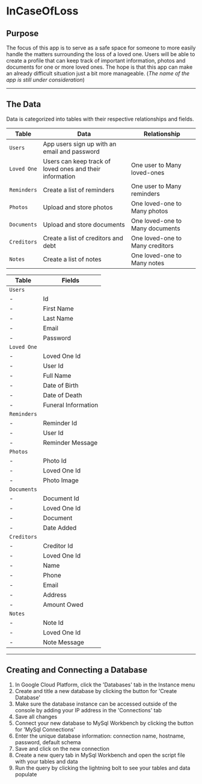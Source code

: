 # InCaseOfLoss

## Purpose
The focus of this app is to serve as a safe space for someone to more easily handle the matters surrounding the loss of a loved one. Users will be able to create a profile that can keep track of important information, photos and documents for one or more loved ones. The hope is that this app can make an already difficult situation just a bit more manageable. (*The name of the app is still under consideration*)

***

## The Data
Data is categorized into tables with their respective relationships and fields.

| Table  | Data | Relationship | 
|  -  |  -  |  -  |
| `Users` | App users sign up with an email and password |
| `Loved One` | Users can keep track of loved ones and their information | One user to Many loved-ones |
| `Reminders` | Create a list of reminders | One user to Many reminders |
| `Photos` | Upload and store photos | One loved-one to Many photos |
| `Documents` | Upload and store documents | One loved-one to Many documents |
| `Creditors` | Create a list of creditors and debt | One loved-one to Many creditors |
| `Notes` | Create a list of notes | One loved-one to Many notes |

| Table | Fields |
|  -  |  -  |
| `Users` |  |
| - | Id |
| - | First Name |
| - | Last Name |
| - | Email |
| - | Password |
| `Loved One` |  |
| - | Loved One Id |
| - | User Id |
| - | Full Name |
| - | Date of Birth |
| - | Date of Death |
| - | Funeral Information |
| `Reminders` |  |
| - | Reminder Id |
| - | User Id |
| - | Reminder Message |
| `Photos` |  |
| - | Photo Id |
| - | Loved One Id |
| - | Photo Image |
| `Documents` |  |
| - | Document Id |
| - | Loved One Id |
| - | Document |
| - | Date Added |
| `Creditors` |  |
| - | Creditor Id |
| - | Loved One Id |
| - | Name |
| - | Phone |
| - | Email |
| - | Address |
| - | Amount Owed |
| `Notes` |  |
| - | Note Id |
| - | Loved One Id |
| - | Note Message |

***

## Creating and Connecting a Database
1. In Google Cloud Platform, click the 'Databases' tab in the Instance menu
1. Create and title a new database by clicking the button for 'Create Database'
1. Make sure the database instance can be accessed outside of the console by adding your IP address in the 'Connections' tab
1. Save all changes
1. Connect your new database to MySql Workbench by clicking the button for 'MySql Connections' 
1. Enter the unique database information: connection name, hostname, password, default schema
1. Save and click on the new connection
1. Create a new query tab in MySql Workbench and open the script file with your tables and data
1. Run the query by clicking the lightning bolt to see your tables and data populate